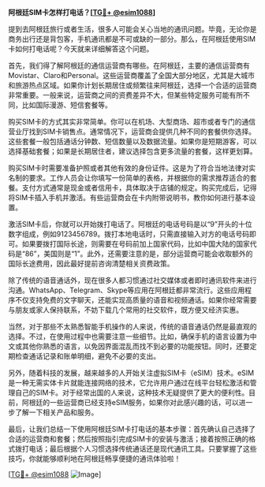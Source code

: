 **阿根廷SIM卡怎样打电话？[[TG💪+ @esim1088](https://t.me/s/esim1088)]**

提到去阿根廷旅行或者生活，很多人可能会关心当地的通讯问题。毕竟，无论你是商务出行还是背包客，手机通讯都是不可或缺的一部分。那么，在阿根廷使用SIM卡如何打电话呢？今天就来详细解答这个问题。

首先，我们得了解阿根廷的通信运营商有哪些。在阿根廷，主要的通信运营商有Movistar、Claro和Personal。这些运营商覆盖了全国大部分地区，尤其是大城市和旅游热点区域。如果你计划长期居住或频繁往来阿根廷，选择一个合适的运营商非常重要。一般来说，运营商之间的资费差异不大，但某些特定服务可能有所不同，比如国际漫游、短信套餐等。

购买SIM卡的方式其实非常简单。你可以在机场、大型商场、超市或者专门的通信营业厅找到SIM卡销售点。通常情况下，运营商会提供几种不同的套餐供你选择。这些套餐一般包括通话分钟数、短信数量以及数据流量。如果你是短期游客，可以选择基础套餐；如果是长期居住者，建议选择包含更多流量的套餐，这样更划算。

购买SIM卡时需要准备护照或者其他有效的身份证件。这是为了符合当地法律对实名制的要求。工作人员会让你填写一份简单的表格，并根据你的需求推荐适合的套餐。支付方式通常是现金或者信用卡，具体取决于店铺的规定。购买完成后，记得将SIM卡插入手机并激活。有些运营商会在卡内附带说明书，教你如何进行基本设置。

激活SIM卡后，你就可以开始拨打电话了。阿根廷的电话号码是以“9”开头的十位数字组成，例如9123456789。拨打本地电话时，只需直接输入对方的电话号码即可。如果要拨打国际长途，则需要在号码前加上国家代码，比如中国大陆的国家代码是“86”，美国则是“1”。此外，还需要注意的是，部分运营商可能会收取额外的国际长途费用，因此最好提前咨询清楚相关资费政策。

除了传统的语音通话外，现在很多人都习惯通过社交媒体或者即时通讯软件来进行沟通。WhatsApp、Telegram、Skype等应用在阿根廷都非常流行。这些应用程序不仅支持免费的文字聊天，还能实现高质量的语音和视频通话。如果你经常需要与朋友或家人保持联系，不妨下载几个常用的社交软件，既方便又经济实惠。

当然，对于那些不太熟悉智能手机操作的人来说，传统的语音通话仍然是最直观的选择。不过，在使用过程中也需要注意一些细节。比如，确保手机的语言设置为中文或其他你熟悉的语言，以免因界面混乱而找不到必要的功能按钮。同时，还要定期检查通话记录和账单明细，避免不必要的支出。

另外，随着科技的发展，越来越多的人开始关注虚拟SIM卡（eSIM）技术。eSIM是一种无需实体卡片就能连接网络的技术，它允许用户通过在线平台轻松激活和管理自己的SIM卡。对于经常出国的人来说，这种技术无疑提供了更大的便利性。目前，阿根廷的一些运营商已经支持eSIM服务，如果你对此感兴趣的话，可以进一步了解一下相关产品和服务。

最后，让我们总结一下使用阿根廷SIM卡打电话的基本步骤：首先确认自己选择了合适的运营商和套餐；然后按照指引完成SIM卡的安装与激活；接着按照正确的格式拨打电话；最后根据个人习惯选择传统通话还是现代通讯工具。只要掌握了这些技巧，你就能够顺利地在阿根廷畅享便捷的通讯体验啦！

[[TG💪+ @esim1088](https://t.me/s/esim1088) ![Image](https://i.postimg.cc/4NQfJmqS/Snipaste-2025-05-13-00-14-12.png)]